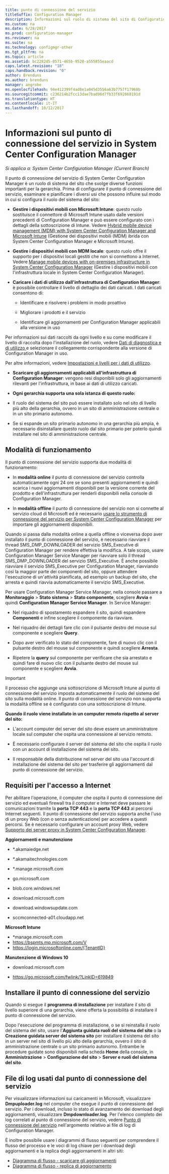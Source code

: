 ```yaml
---
title: punto di connessione del servizio
titleSuffix: Configuration Manager
description: Informazioni sul ruolo di sistema del sito di Configuration Manager e pianificazione della gamma di usi.
ms.custom: na
ms.date: 6/28/2017
ms.prod: configuration-manager
ms.reviewer: na
ms.suite: na
ms.technology: configmgr-other
ms.tgt_pltfrm: na
ms.topic: article
ms.assetid: bc2282d5-0571-465b-9528-a555855eaacd
caps.latest.revision: "18"
caps.handback.revision: "0"
author: Brenduns
ms.author: brenduns
manager: angrobe
ms.openlocfilehash: 94e412399f4ad8e1a045d3556a63b7757f17968b
ms.sourcegitcommit: c236214b2fcc13dae7bad96d7fb33f692868191d
ms.translationtype: HT
ms.contentlocale: it-IT
ms.lasthandoff: 10/12/2017
---
```

# <a name="about-the-service-connection-point-in-system-center-configuration-manager"></a>Informazioni sul punto di connessione del servizio in System Center Configuration Manager

*Si applica a: System Center Configuration Manager (Current Branch)*

Il punto di connessione del servizio di System Center Configuration Manager è un ruolo di sistema del sito che svolge diverse funzioni importanti per la gerarchia. Prima di configurare il punto di connessione del servizio, esaminare e pianificare i diversi usi che possono influire sul modo in cui si configura il ruolo del sistema del sito:  

-   **Gestire i dispositivi mobili con Microsoft Intune**: questo ruolo sostituisce il connettore di Microsoft Intune usato dalle versioni precedenti di Configuration Manager e può essere configurato con i dettagli della sottoscrizione di Intune. Vedere [Hybrid mobile device management (MDM) with System Center Configuration Manager and Microsoft Intune](../../../../mdm/understand/hybrid-mobile-device-management.md) (Gestione dei dispositivi mobili (MDM) ibrida con System Center Configuration Manager e Microsoft Intune).  

-   **Gestire i dispositivi mobili con MDM locale**: questo ruolo offre il supporto per i dispositivi locali gestiti che non si connettono a Internet. Vedere [Manage mobile devices with on-premises infrastructure in System Center Configuration Manager](../../../../mdm/understand/manage-mobile-devices-with-on-premises-infrastructure.md) (Gestire i dispositivi mobili con l'infrastruttura locale in System Center Configuration Manager).  

-   **Caricare i dati di utilizzo dall'infrastruttura di Configuration Manager**: è possibile controllare il livello di dettaglio dei dati caricati. I dati caricati consentono di:  

    -   Identificare e risolvere i problemi in modo proattivo  

    -   Migliorare i prodotti e il servizio  

    -   Identificare gli aggiornamenti per Configuration Manager applicabili alla versione in uso  

  Per informazioni sui dati raccolti da ogni livello e su come modificare il livello di raccolta dopo l'installazione del ruolo, vedere [Dati di diagnostica e di utilizzo ](/sccm/core/plan-design/diagnostics/diagnostics-and-usage-data) e selezionare il collegamento corrispondente alla versione di Configuration Manager in uso.  

  Per altre informazioni, vedere [Impostazioni e livelli per i dati di utilizzo](../../../../core/servers/deploy/install/setup-reference.md#bkmk_usage).  

-   **Scaricare gli aggiornamenti applicabili all'infrastruttura di Configuration Manager**: vengono resi disponibili solo gli aggiornamenti rilevanti per l'infrastruttura, in base ai dati di utilizzo caricati.  

- **Ogni gerarchia supporta una sola istanza di questo ruolo:**  

 -   Il ruolo del sistema del sito può essere installato solo nel sito di livello più alto della gerarchia, ovvero in un sito di amministrazione centrale o in un sito primario autonomo.  

  -   Se si espande un sito primario autonomo in una gerarchia più ampia, è necessario disinstallare questo ruolo dal sito primario per poterlo quindi installare nel sito di amministrazione centrale.  


##  <a name="bkmk_modes"></a> Modalità di funzionamento  
 Il punto di connessione del servizio supporta due modalità di funzionamento:  

-   In **modalità online** il punto di connessione del servizio controlla automaticamente ogni 24 ore se sono presenti aggiornamenti e quindi scarica i nuovi aggiornamenti disponibili per la versione corrente del prodotto e dell'infrastruttura per renderli disponibili nella console di Configuration Manager.  

-   In **modalità offline** il punto di connessione del servizio non si connette al servizio cloud di Microsoft ed è necessario [usare lo strumento di connessione del servizio per System Center Configuration Manager](../../../../core/servers/manage/use-the-service-connection-tool.md) per importare gli aggiornamenti disponibili.  

Quando si passa dalla modalità online a quella offline o viceversa dopo aver installato il punto di connessione del servizio, è necessario riavviare il thread SMS_DMP_DOWNLOADER del servizio SMS_Executive di Configuration Manager per rendere effettiva la modifica. A tale scopo, usare Configuration Manager Service Manager per riavviare solo il thread SMS_DMP_DOWNLOADER del servizio SMS_Executive. È anche possibile riavviare il servizio SMS_Executive per Configuration Manager, riavviando così la maggior parte dei componenti del sito, oppure attendere l'esecuzione di un'attività pianificata, ad esempio un backup del sito, che arresta e quindi riavvia automaticamente il servizio SMS_Executive.  

Per usare Configuration Manager Service Manager, nella console passare a **Monitoraggio** > **Stato sistema** > **Stato componente**, scegliere **Avvia** e quindi **Configuration Manager Service Manager**. In Service Manager:  

-   Nel riquadro di spostamento espandere il sito, quindi espandere **Componenti** e infine scegliere il componente da riavviare.  

-   Nel riquadro dei dettagli fare clic con il pulsante destro del mouse sul componente e scegliere **Query**.  

-   Dopo aver verificato lo stato del componente, fare di nuovo clic con il pulsante destro del mouse sul componente e quindi scegliere **Arresta**.  

-   Ripetere la **query** sul componente per verificare che sia arrestato e quindi fare di nuovo clic con il pulsante destro del mouse sul componente e scegliere **Avvia**.  

> [!IMPORTANT]  
>  Il processo che aggiunge una sottoscrizione di Microsoft Intune al punto di connessione del servizio imposta automaticamente il ruolo del sistema del sito sulla modalità online. Il punto di connessione del servizio non supporta la modalità offline se è configurato con una sottoscrizione di Intune.  

**Quando il ruolo viene installato in un computer remoto rispetto al server del sito:**  

-   L'account computer del server del sito deve essere un amministratore locale sul computer che ospita una connessione al servizio remoto.

-   È necessario configurare il server del sistema del sito che ospita il ruolo con un account di installazione del sistema del sito.  

-   Il responsabile della distribuzione nel server del sito usa l'account di installazione del sistema del sito per trasferire gli aggiornamenti dal punto di connessione del servizio.

##  <a name="bkmk_urls"></a> Requisiti per l'accesso a Internet  
Per abilitare l'operazione, il computer che ospita il punto di connessione del servizio ed eventuali firewall tra il computer e Internet deve passare le comunicazioni tramite la **porta TCP 443** e la **porta TCP 443** ai percorsi Internet seguenti. Il punto di connessione del servizio supporta anche l'uso di un proxy Web (con o senza autenticazione) per accedere a questi percorsi.  Se è necessario configurare un account proxy Web, vedere [Supporto dei server proxy in System Center Configuration Manager](/sccm/core/plan-design/network/proxy-server-support).

**Aggiornamenti e manutenzione**  

-   *.akamaiedge.net  

-   *.akamaitechnologies.com 

-   *.manage.microsoft.com

-   go.microsoft.com

-   blob.core.windows.net  

-   download.microsoft.com  

-   download.windowsupdate.com

-   sccmconnected-a01.cloudapp.net  

**Microsoft Intune**  

-   *manage.microsoft.com  
-   https://bspmts.mp.microsoft.com/V
-   https://login.microsoftonline.com/{TenantID}


**Manutenzione di Windows 10**  

-   download.microsoft.com  

-   https://go.microsoft.com/fwlink/?LinkID=619849  

## <a name="install-the-service-connection-point"></a>Installare il punto di connessione del servizio
Quando si esegue il **programma di installazione** per installare il sito di livello superiore di una gerarchia, viene offerta la possibilità di installare il punto di connessione del servizio.

Dopo l'esecuzione del programma di installazione, o se si reinstalla il ruolo del sistema del sito, usare l'**Aggiunta guidata ruoli del sistema del sito** o la **Creazione guidata server del sistema sito** per installare il sistema del sito in un server nel sito di livello più alto della gerarchia, ovvero il sito di amministrazione centrale o un sito primario autonomo. Entrambe le procedure guidate sono disponibili nella scheda **Home** della console, in **Amministrazione** > **Configurazione del sito** > **Server e ruoli del sistema del sito**.

## <a name="log-files-used-by-the-service-connection-point"></a>File di log usati dal punto di connessione del servizio
Per visualizzare informazioni sui caricamenti in Microsoft, visualizzare **Dmpuploader.log** nel computer che esegue il punto di connessione del servizio.  Per i download, incluso lo stato di avanzamento dei download degli aggiornamenti, visualizzare **Dmpdownloader.log**. Per l'elenco completo dei log correlati al punto di connessione del servizio, vedere [Punto di connessione del servizio](/sccm/core/plan-design/hierarchy/log-files#BKMK_WITLog) nell'argomento relativo ai file di log di Configuration Manager.

È inoltre possibile usare i diagrammi di flusso seguenti per comprendere il flusso del processo e le voci di log chiave per i download degli aggiornamenti e la replica degli aggiornamenti in altri siti:
 - [Diagramma di flusso - scaricare gli aggiornamenti](/sccm/core/servers/manage/download-updates-flowchart)
 - [Diagramma di flusso - replica di aggiornamento](/sccm/core/servers/manage/update-replication-flowchart)
